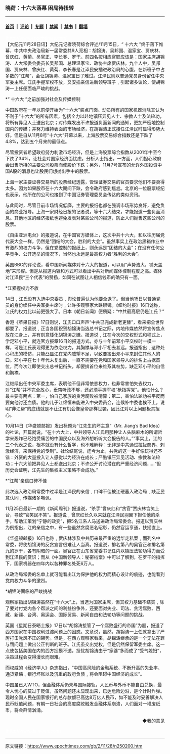 ### 晓荷：十六大落幕  困局待扭转

---

#### [首页](../../../..?n250200) &nbsp;|&nbsp; [评论](../../../../../epoch-comment?n250200) &nbsp;|&nbsp; [专题](../../../../../epoch-special?n250200) &nbsp;|&nbsp; [禁闻](../../../../../epoch-news?n250200) &nbsp;|&nbsp; [禁书](../../../../../books?n250200) &nbsp;|&nbsp; [翻墙](https://github.com/gfw-breaker/nogfw/blob/master/README.md?n250200)


<div class="post_content" id="artbody" itemprop="articleBody">
 <!-- article content begin -->
 <p>
  <font color="#ffffff">
   (http://www.epochtimes.com)
  </font>
  <br/>
  【大纪元11月28日讯】大纪元记者晓荷综合评述/11月15日，“
  <ok href="https://www.epochtimes.com/gb/tag/%E5%8D%81%E5%85%AD%E5%A4%A7.html">
   十六大
  </ok>
  ”终于落下帷幕，中共中央政治局新一届常委共9人亮相：胡锦涛、吴邦国、温家宝、贾庆林、曾庆红、黄菊、吴官正、李长春、罗干。前四名按相应官职应该是：国家主席胡锦涛、人大常委会委员长吴邦国、总理温家宝、政协主席贾庆林。九个人中，吴邦国、贾庆林、曾庆红、黄菊、李长春是江泽民安插进政治局的心腹，在新班子中占多数的“江帮”，会让胡锦涛、温家宝日子难过。江泽民则以普通党员身份留任中央军委主席。江氏手握军权不放，又安插亲信进新领导班子﹐引起诸多议论，使胡锦涛一上任便面临严峻的挑战。
 </p>
 <p>
  *“
  <ok href="https://www.epochtimes.com/gb/tag/%E5%8D%81%E5%85%AD%E5%A4%A7.html">
   十六大
  </ok>
  ”之前加强对社会及传媒控制
 </p>
 <p>
  中国政府在一年以前便开始为“十六大”装点门面。动员所有的国家机器消除其认为不利于“十六大”的所有因素，包括全力以赴地镇压异见人士、宗教人士及法轮功，将所有异见人士送出北京；对传媒发出不许报道负面新闻的通知，更加严密地控制国内的传媒；并努力维持表面的市场经济，在胡锦涛正式接任江泽民时显得形势大好。但是自从11月8号“十六大”开幕以来，上海股票交易综合指数还是下跌了4.8%，达到五个月来的最低点。
 </p>
 <p>
  尽管投资者希望政府努力刺激市场经济，但是上海股票综合指数从2001年中至今下跌了34%，让社会对国家经济面忧虑。分析人士指出，一方面，人们担心政府会出售所持的主要公司股票而使股价下跌；另外，11月7号宣布的允许外国投资中国A股的消息也让股民们想抛出手中的股票。
 </p>
 <p>
  上海一家主要证券交易所的股票经纪透露，管理证券交易的官员要求他们不要卖得太多。因为如果股市在十六大期间下跌，会令政府感到尴尬。北京的一位股票经纪也表示，他所在的公司也接到了中国证券管理委员会传达的类似资讯。
 </p>
 <p>
  与此同时，尽管目前市场情况低靡，主要的报纸也都在强调市场形势良好，避免负面的商业报导。上海一家财经日报的记者说，等十六大结束，才能报道一些负面消息。其他地区的经济报纸也避免发表对某些公司的报道，防止人们抛售这些公司的股票。
 </p>
 <p>
  《自由亚洲电台》的报道说，在中国官方媒体上，这次中共十六大，和以往历届党代表大会一样，仍然是“团结的大会，胜利的大会”。虽然事实上在政治黑箱作业中有激烈的权力斗争，但在党控制的报纸上，则永远是“团结的大会”；在没有任何公平竞争、公开选举的情况下，当然也永远是最高权力者“胜利的大会”。
 </p>
 <p>
  英国BBC的评论说，看中国新闻媒体对十六大的报道，可以用“声势浩大，铺天盖地”来形容。但是从报道内容和方式可以看出中共对新闻媒体控制程度之高。媒体对江泽民“三个代表”的赞扬，如同在试图让人相信钱币的确只有一面。
 </p>
 <p>
  *江紧握权力不放
 </p>
 <p>
  14日﹐江氏没有入选中央委员﹐舆论普遍认为他要全退了。但当他15日以普通党员的身份续任中央军委主席时﹐让许多观察家大跌眼镜。《纽约时报》16日谑称，江氏的权力比以前更强大了。日本《朝日新闻》便质疑：“中共最高层仍是江氏？”
 </p>
 <p>
  香港《苹果日报》17日则说，江氏口口声声“中共已完成新老更替”，看来把全世界都耍了。报道说﹐正当各国祝贺胡锦涛当选总书记之际，内地传媒依然将宣传焦点放在江身上，并有刻意矮化胡锦涛之嫌。报道说﹐江在今次的交权形式和程式上，学足邓小平，就连官方报章16日的报道方式，亦与十年前邓小平交权时一模一样，可是江氏表现得更为依恋权力，其胸襟与邓小平相去甚远。报道指出﹐这种处心积虑的模仿，只能凸显江在党内威望不足，以致要搬出邓小平来封住其他人的口。邓小平在七十年代末复出后，一直不需要在党和国家领导人的排名上占据首位，而今次江即使交出总书记衔头，却要排首位来维系其权势，缺乏邓小平的自信和胸襟。
 </p>
 <p>
  江继续出任中央军委主席，表明他不但非常依恋权力，也非常害怕失去权力，对“江帮”并不完全放心，垂帘听政不够，还必须手握军权“枪指挥党”。他怕什么？最主要有两点：第一，怕自己家族的贪污腐败被清算；第二，害怕法轮功被平反而要向他讨还血债。他的儿子江绵恒未能进入中央委员会，连候补中委也挨不上，说明“非江帮”的底线就是不让江有机会像皇帝那样世袭，因此江对以上问题极其担心。
 </p>
 <p>
  10月14日《华盛顿邮报》发出标题为“江先生的坏主意”（Mr. Jiang’s Bad Idea）的社论，开篇就说，“在十六大上，中共领导人江氏用那种让人头脑麻木的所谓哲学来轰炸已经饱受痛苦的中国民众以及海外想听听大会报告的人。”“事实上，江的三个代表之说，根本就没有什么哲学，也不难解释：无非是中共通过拉拢商界、刺激经济，来保持党的专制”。社论结尾说，迄今为止，共党的这一手好像玩得还不错：外资的大量投入让人感觉以为经济在成长；严酷镇压异见活动、宗教和法轮功；十六大前把异见人士都送出北京；不许公开讨论潜在的严重经济问题……“但历史会证明，江先生的集权主义策略不会成功。”
 </p>
 <p>
  *“江帮”亲信口碑不佳
 </p>
 <p>
  此次选入政治局常委中过半是江泽民的亲信﹐口碑不佳被江硬塞入政治局﹐缺乏民意认同﹐传媒诸多嘲讽。
 </p>
 <p>
  11月25日最新一期的《新闻周刊》报道说，“杀手”曾庆红和“贪官”贾庆林含笑上台，导致“官笑民不笑”。报道说﹐曾庆红长久以来就在江泽民羽翼下担任他的杀手，帮助江策划“宁静的政变”，把5名江系人马送进政治局常委会。报道以贾庆林为例指出，江的亲信之中，有一些虽然贪腐恶名昭彰，仍然官运亨通，扶摇直上。
 </p>
 <p>
  《华盛顿邮报》16日也称﹐贾庆林涉及中共历来最严重的远华走私案﹐而列名中常委，将使胡锦涛的反贪宣言很难让人当真。报道说，排名第八的吴官正和排名第九的罗干，各有阴暗的一面。吴官正在山东省党委书记任内以镇压法轮功得力而受到江泽民的赏识；而从《中国新领导人：秘密档案》中可以了解到，在罗干的指挥下，国家机器在四年内以各种罪名处死6万人。
 </p>
 <p>
  从政治局常委的名单上就可能看出江为保护他的权力而精心设计的痕迹，也能看到党内权力斗争的激烈。
 </p>
 <p>
  *胡锦涛面临的严峻挑战
 </p>
 <p>
  观察家指出胡锦涛虽然在“十六大”上，当选为国家主席，但其权力基础不结实﹐除了要对付党内各个帮派之间的利益纷争外，还要面对失业、司法、贪污腐败、西藏、新疆、台湾、奥运会、国际贸易、新闻自由和法轮功等问题的挑战。
 </p>
 <p>
  英国《星期日泰晤士报》17日以“胡锦涛接管了一个腐败盛行的帝国”为题，报道了西方国家在中国权利过渡问题上的困惑。文章说，虽然，胡锦涛一上任就拿出了严厉打击党风不正的架势。但是，在西方观察家看来，胡锦涛继承的是一个无法在罪与罚问题上做出公正判断的班子。江氏虽交出党权，但是仍然保留军委主席。这一点使包括美国在内的西方捉摸不透，担忧胡锦涛由于“家婆”多而成了“受气媳妇”，决策过程会变得漫长而艰难。
 </p>
 <p>
  而权威的《经济学人》杂志指出，“中国高风险的金融系统、不断升高的失业率、通货紧缩﹑银行坏账以及沉重的政府负债﹐将会阻碍中国经济的成长”。
 </p>
 <p>
  中国虽已入WTO，但金融体系仍未与国际接轨，人民币与外币不能自由兑换，最令人忧心的莫过于贬值，虽然问题还未显现出来，已达危险边沿，是个计时炸弹。现时全国人民在国家银行的总存款额已高达8万亿人民币，如不能及时妥善解决人民币贬值问题，有朝一日社会的高度腐败触发金融体系崩溃，人们面对一堆废纸币，将会群情汹涌。
 </p>
 <div align="right">
  <ok href="sendmail.asp?p=pinglunfankui&amp;subject=评论文章读者反馈&amp;body=您好﹐我读了贵网站的文章《晓荷：十六大落幕" 困局待扭转》后﹐="">
   ◆我的意见
  </ok>
 </div>
 <p>
  <font color="#ffffff">
   (http://www.dajiyuan.com)
  </font>
 </p>
 <!-- article content end -->
 <div id="below_article_ad">
 </div>
</div>


---

原文链接：https://www.epochtimes.com/gb/2/11/28/n250200.htm